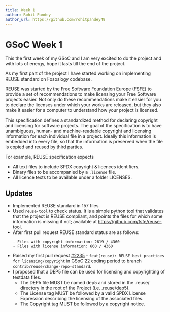 ```yaml
---
title: Week 1
author: Rohit Pandey
author_url: https://github.com/rohitpandey49
---
```


# GSoC Week 1

This the first week of my GSoC and I am very excited to do the project and with lots of energy, hope it lasts till the end of the project.

As my first part of the project I have started working on implementing REUSE standard on Fososlogy codebase. 

REUSE was started by the Free Software Foundation Europe (FSFE) to provide a set of recommendations to make licensing your Free Software projects easier. Not only do these recommendations make it easier for you to declare the licenses under which your works are released, but they also make it easier for a computer to understand how your project is licensed.

This specification defines a standardized method for declaring copyright and licensing for software projects. The goal of the specification is to have unambiguous, human- and machine-readable copyright and licensing information for each individual file in a project. Ideally this information is embedded into every file, so that the information is preserved when the file is copied and reused by third parties.

For example, REUSE specification expects

- All text files to include SPDX copyright & licences identifiers.
- Binary files to be accompanied by a `.license` file.
- All licence texts to be available under a folder LICENSES.

## Updates

- Implemented REUSE standard in 157 files.
- Used `reuse-tool` to check status. It is a simple python tool that validates that the project is REUSE compliant, and points the files for which some information is missing if not; available at https://github.com/fsfe/reuse-tool.
- After first pull request REUSE standard status are as follows:
    ```
    - Files with copyright information: 2619 / 4360
    - Files with license information: 660 / 4360
    ```
- Raised my first pull request [#2235](https://github.com/fossology/fossology/pull/2235) - `feat(reuse): REUSE best practices for licensing/copyright` in GSoC’22 coding period to branch `contrib/reuse/change-repo-standard`.
- I proposed that a DEP5 file can be used for licensing and copyrighting of testdata files.
    - The DEP5 file MUST be named dep5 and stored in the .reuse/ directory in the root of the Project (i.e. .reuse/dep5).
    - The License tag MUST be followed by a valid SPDX License Expression describing the licensing of the associated files.
    - The Copyright tag MUST be followed by a copyright notice.